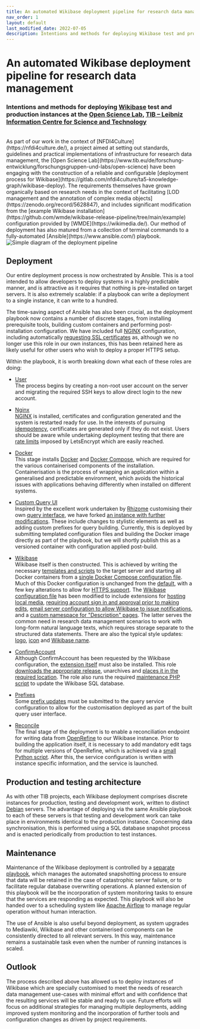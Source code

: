 ```yaml
---
title: An automated Wikibase deployment pipeline for research data management
nav_order: 1
layout: default
last_modified_date: 2022-07-05
description: Intentions and methods for deploying Wikibase test and production instances at the Open Science Lab, TIB – Leibniz Information Centre for Science and Technology
---
```



# An automated Wikibase deployment pipeline for research data management

### Intentions and methods for deploying [Wikibase](https://wikiba.se/) test and production instances at the [Open Science Lab](https://www.tib.eu/de/forschung-entwicklung/forschungsgruppen-und-labs/open-science), [TIB – Leibniz Information Centre for Science and Technology](https://www.tib.eu/de/)
<br>
As part of our work in the context of [NFDI4Culture](https://nfdi4culture.de/), a project aimed at setting out standards, guidelines and practical implementations of infrastructure for research data management, the [Open Science Lab](https://www.tib.eu/de/forschung-entwicklung/forschungsgruppen-und-labs/open-science) have been engaging with the construction of a reliable and configurable [deployment process for Wikibase](https://gitlab.com/nfdi4culture/ta5-knowledge-graph/wikibase-deploy). The requirements themselves have grown organically based on research needs in the context of facilitating [LOD management and the annotation of complex media objects](https://zenodo.org/record/5628847), and includes significant modification from the [example Wikibase installation](https://github.com/wmde/wikibase-release-pipeline/tree/main/example) configuration provided by [WMDE](https://wikimedia.de/). Our method of deployment has also matured from a collection of terminal commands to a fully-automated [Ansible](https://www.ansible.com/) playbook.  

<img src="https://wbstakeholder.group/assets/images/Deployment_pipeline_post-image.png" alt="Simple diagram of the deployment pipeline">

## Deployment 

Our entire deployment process is now orchestrated by Ansible. This is a tool intended to allow developers to deploy systems in a highly predictable manner, and is attractive as it requires that nothing is pre-installed on target servers. It is also extremely scalable: if a playbook can write a deployment to a single instance, it can write to a hundred.

The time-saving aspect of Ansible has also been crucial, as the deployment playbook now contains a number of discrete stages, from installing prerequisite tools, building custom containers and performing post-installation configuration. We have included full [NGINX](https://www.nginx.com/) configuration, including automatically [requesting SSL certificates](https://gitlab.com/nfdi4culture/ta5-knowledge-graph/wikibase-deploy/-/blob/a13426bab4599457dd25cf262abd1d6e639a80b8/ansible/roles/nginx/tasks/main.yml#L16) as, although we no longer use this role in our own instances, this has been retained here as likely useful for other users who wish to deploy a proper HTTPS setup.  

Within the playbook, it is worth breaking down what each of these roles are doing:

- [User](https://gitlab.com/nfdi4culture/ta5-knowledge-graph/wikibase-deploy/-/blob/main/ansible/roles/user/tasks/main.yml)    
The process begins by creating a non-root user account on the server and migrating the required SSH keys to allow direct login to the new account.

- [Nginx](https://gitlab.com/nfdi4culture/ta5-knowledge-graph/wikibase-deploy/-/blob/main/ansible/roles/nginx/tasks/main.yml)    
[NGINX](https://www.nginx.com/) is installed, certificates and configuration generated and the system is restarted ready for use. In the interests of pursuing [idempotency](https://docs.ansible.com/ansible/latest/reference_appendices/glossary.html#term-Idempotency), certificates are generated only if they do not exist. Users should be aware while undertaking deployment testing that there are [rate limits](https://letsencrypt.org/docs/rate-limits/) imposed by LetsEncrypt which are easily reached.     

- [Docker](https://gitlab.com/nfdi4culture/ta5-knowledge-graph/wikibase-deploy/-/blob/main/ansible/roles/docker/tasks/main.yml)    
This stage installs [Docker](https://www.docker.com/) and [Docker Compose](https://docs.docker.com/compose/), which are required for the various containerised components of the installation. Containerisation is the process of wrapping an application within a generalised and predictable environment, which avoids the historical issues with applications behaving differently when installed on different systems.

- [Custom Query UI](https://gitlab.com/nfdi4culture/ta5-knowledge-graph/wikibase-deploy/-/blob/main/ansible/roles/customqueryui/tasks/main.yml)    
Inspired by the excellent work undertaken by [Rhizome](https://rhizome.org/) customising their own [query interface](https://github.com/rhizomedotorg/artbase-query-gui), we have forked [an instance with further modifications](https://gitlab.com/nfdi4culture/ta1-data-enrichment/mvp-query-gui). These include changes to stylistic elements as well as adding custom prefixes for query building. Currently, this is deployed by submitting templated configuration files and building the Docker image directly as part of the playbook, but we will shortly publish this as a versioned container with configuration applied post-build.

- [Wikibase](https://gitlab.com/nfdi4culture/ta5-knowledge-graph/wikibase-deploy/-/blob/main/ansible/roles/wikibase/tasks/main.yml)    
Wikibase itself is then constructed. This is achieved by writing the necessary [templates and scripts](https://gitlab.com/nfdi4culture/ta5-knowledge-graph/wikibase-deploy/-/tree/main/ansible/roles/wikibase/templates) to the target server and starting all Docker containers from a [single Docker Compose configuration file](https://gitlab.com/nfdi4culture/ta5-knowledge-graph/wikibase-deploy/-/blob/main/ansible/roles/wikibase/templates/docker-compose.yml.j2). Much of this Docker configuration is unchanged from the [default](https://github.com/wmde/wikibase-release-pipeline/blob/main/example/docker-compose.yml), with a few key alterations to allow for [HTTPS support](https://gitlab.com/nfdi4culture/ta5-knowledge-graph/wikibase-deploy/-/blob/main/ansible/roles/wikibase/templates/docker-compose.yml.j2#L145). The [Wikibase configuration file](https://gitlab.com/nfdi4culture/ta5-knowledge-graph/wikibase-deploy/-/blob/main/ansible/roles/wikibase/templates/LocalSettings.php.j2) has been modified to include extensions for [hosting local media](https://gitlab.com/nfdi4culture/ta5-knowledge-graph/wikibase-deploy/-/blob/main/ansible/roles/wikibase/templates/LocalSettings.php.j2#L19), [requiring account sign in and approval prior to making edits](https://gitlab.com/nfdi4culture/ta5-knowledge-graph/wikibase-deploy/-/blob/main/ansible/roles/wikibase/templates/LocalSettings.php.j2#L47), [email server configuration to allow Wikibase to issue notifications](https://gitlab.com/nfdi4culture/ta5-knowledge-graph/wikibase-deploy/-/blob/main/ansible/roles/wikibase/templates/LocalSettings.php.j2#L26), and a [custom namespace for "Description" pages](https://gitlab.com/nfdi4culture/ta5-knowledge-graph/wikibase-deploy/-/blob/main/ansible/roles/wikibase/templates/LocalSettings.php.j2#L54). The latter serves the common need in research data management scenarios to work with long-form natural language texts, which requires storage separate to the structured data statements. There are also the typical style updates: [logo](https://gitlab.com/nfdi4culture/ta5-knowledge-graph/wikibase-deploy/-/blob/main/ansible/roles/wikibase/templates/LocalSettings.php.j2#L7), [icon](https://gitlab.com/nfdi4culture/ta5-knowledge-graph/wikibase-deploy/-/blob/main/ansible/roles/wikibase/templates/LocalSettings.php.j2#L10) and [Wikibase name](https://gitlab.com/nfdi4culture/ta5-knowledge-graph/wikibase-deploy/-/blob/main/ansible/roles/wikibase/templates/LocalSettings.php.j2#L4). 

- [ConfirmAccount](https://gitlab.com/nfdi4culture/ta5-knowledge-graph/wikibase-deploy/-/blob/main/ansible/roles/confirmaccount/tasks/main.yml)    
Although ConfirmAccount has been requested by the Wikibase configuration, the [extension itself](https://www.mediawiki.org/wiki/Extension:ConfirmAccount) must also be installed. This role [downloads the appropriate release](https://gitlab.com/nfdi4culture/ta5-knowledge-graph/wikibase-deploy/-/blob/main/ansible/roles/confirmaccount/tasks/main.yml#L2), unarchives and [places it in the required location](https://gitlab.com/nfdi4culture/ta5-knowledge-graph/wikibase-deploy/-/blob/main/ansible/roles/confirmaccount/tasks/main.yml#L6). The role also runs the required [maintenance PHP script](https://www.mediawiki.org/wiki/Manual:Maintenance.php) to update the Wikibase SQL database. 

- [Prefixes](https://gitlab.com/nfdi4culture/ta5-knowledge-graph/wikibase-deploy/-/blob/main/ansible/roles/prefixes/tasks/main.yml)    
Some [prefix updates](https://gitlab.com/nfdi4culture/ta5-knowledge-graph/wikibase-deploy/-/blob/main/ansible/roles/prefixes/templates/prefixes.conf.j2) must be submitted to the query service configuration to allow for the customisation deployed as part of the built query user interface.

- [Reconcile](https://gitlab.com/nfdi4culture/ta5-knowledge-graph/wikibase-deploy/-/blob/main/ansible/roles/reconcile/tasks/main.yml)    
The final stage of the deployment is to enable a reconciliation endpoint for writing data from [OpenRefine](https://openrefine.org/) to our Wikibase instance. Prior to building the application itself, it is necessary to add mandatory edit tags for multiple versions of OpenRefine, which is achieved via a [small Python script](https://gitlab.com/nfdi4culture/ta5-knowledge-graph/wikibase-deploy/-/blob/main/ansible/roles/reconcile/templates/openrefine-tag.py.j2). After this, the service configuration is written with instance specific information, and the service is launched.

## Production and testing architecture

As with other TIB projects, each Wikibase deployment comprises discrete instances for production, testing and development work, written to distinct [Debian](https://www.debian.org/) servers. The advantage of deploying via the same Ansible playbook to each of these servers is that testing and development work can take place in environments identical to the production instance. Concerning data synchronisation, this is performed using a SQL database snapshot process and is enacted periodically from production to test instances.

## Maintenance

Maintenance of the Wikibase deployment is controlled by a [separate playbook](https://gitlab.com/nfdi4culture/ta1-data-enrichment/wikibase-maintenance/-/blob/main/ansible/playbook.yml), which manages the automated snapshotting process to ensure that data will be retained in the case of catastrophic server failure, or to facilitate regular database overwriting operations. A planned extension of this playbook will be the incorporation of system monitoring tasks to ensure that the services are responding as expected. This playbook will also be handed over to a scheduling system like [Apache Airflow](https://airflow.apache.org/) to manage regular operation without human interaction. 

The use of Ansible is also useful beyond deployment, as system upgrades to Mediawiki, Wikibase and other containerised components can be consistently directed to all relevant servers. In this way, maintenance remains a sustainable task even when the number of running instances is scaled.

## Outlook

The process described above has allowed us to deploy instances of Wikibase which are specially customised to meet the needs of research data management use-cases with minimal effort and with confidence that the resulting services will be stable and ready to use. Future efforts will focus on additional strategies for managing multiple deployments, adding improved system monitoring and the incorporation of further tools and configuration changes as driven by project requirements.

